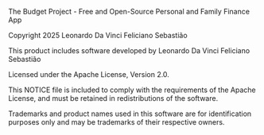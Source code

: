 The Budget Project - Free and Open-Source Personal and Family Finance App

Copyright 2025 Leonardo Da Vinci Feliciano Sebastião

This product includes software developed by Leonardo Da Vinci Feliciano Sebastião

Licensed under the Apache License, Version 2.0.

This NOTICE file is included to comply with the requirements of the Apache License, and must be retained in redistributions of the software.

Trademarks and product names used in this software are for identification purposes only and may be trademarks of their respective owners.
